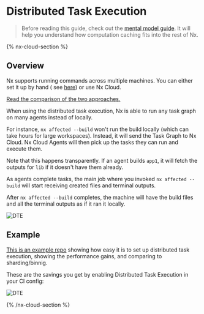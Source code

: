 # Distributed Task Execution

> Before reading this guide, check out the [mental model guide](/using-nx/mental-model). It will help you understand how computation caching fits into the rest of Nx.

{% nx-cloud-section %}

## Overview

Nx supports running commands across multiple machines. You can either set it up by hand (
see [here](/ci/distributed-builds)) or use Nx Cloud.

[Read the comparison of the two approaches.](https://blog.nrwl.io/distributing-ci-binning-and-distributed-task-execution-632fe31a8953?source=friends_link&sk=5120b7ff982730854ed22becfe7a640a)

When using the distributed task execution, Nx is able to run any task graph on many agents instead of locally.

For instance, `nx affected --build` won't run the build locally (which can take hours for large workspaces). Instead,
it will send the Task Graph to Nx Cloud. Nx Cloud Agents will then pick up the tasks they can run and execute them.

Note that this happens transparently. If an agent builds `app1`, it will fetch the outputs for `lib` if it doesn't have them
already.

As agents complete tasks, the main job where you invoked `nx affected --build` will start receiving created files and
terminal outputs.

After `nx affected --build` completes, the machine will have the build files and all the terminal outputs as if it ran
it locally.

![DTE](/shared/mental-model/dte.png)

## Example

[This is an example repo](https://github.com/vsavkin/interstellar) showing how easy it is to set up distributed task execution, showing the performance gains, and comparing to sharding/binnig.

These are the savings you get by enabling Distributed Task Execution in your CI config:

![DTE](/shared/using-nx/dte.png)

{% /nx-cloud-section %}
